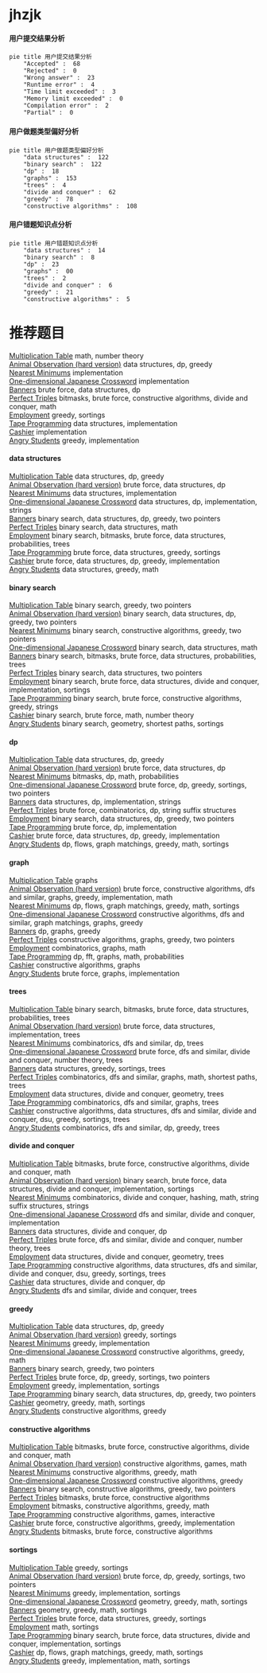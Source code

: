 # jhzjk
<!-- tabs:start -->
#### **用户提交结果分析**

```mermaid
pie title 用户提交结果分析
    "Accepted" :  68
    "Rejected" :  0
    "Wrong answer" :  23
    "Runtime error" :  4
    "Time limit exceeded" :  3
    "Memory limit exceeded" :  0
    "Compilation error" :  2
    "Partial" :  0
```
#### **用户做题类型偏好分析**

```mermaid
pie title 用户做题类型偏好分析
    "data structures" :  122
    "binary search" :  122
    "dp" :  18
    "graphs" :  153
    "trees" :  4
    "divide and conquer" :  62
    "greedy" :  78
    "constructive algorithms" :  108
```
#### **用户错题知识点分析**

```mermaid
pie title 用户错题知识点分析
    "data structures" :  14
    "binary search" :  8
    "dp" :  23
    "graphs" :  00
    "trees" :  2
    "divide and conquer" :  6
    "greedy" :  21
    "constructive algorithms" :  5
```
<!-- tabs:end -->
# 推荐题目
[Multiplication Table](http://codeforces.com/problemset/problem/1220/B)		math,
                        number theory		  
[Animal Observation (hard version)](http://codeforces.com/problemset/problem/1304/F2)		data structures,
                        dp,
                        greedy		  
[Nearest Minimums](http://codeforces.com/problemset/problem/911/A)		implementation		  
[One-dimensional Japanese Crossword](http://codeforces.com/problemset/problem/721/A)		implementation		  
[Banners](http://codeforces.com/problemset/problem/436/F)		brute force,
                        data structures,
                        dp		  
[Perfect Triples](https://codeforces.com/contest/1339/problem/E)		bitmasks,
                        brute force,
                        constructive algorithms,
                        divide and conquer,
                        math		  
[Employment](http://codeforces.com/problemset/problem/1214/F)		greedy,
                        sortings		  
[Tape Programming](http://codeforces.com/problemset/problem/238/D)		data structures,
                        implementation		  
[Cashier](http://codeforces.com/problemset/problem/1059/A)		implementation		  
[Angry Students](http://codeforces.com/problemset/problem/1287/A)		greedy,
                        implementation		  
<!-- tabs:start -->
#### **data structures**
[Multiplication Table](http://codeforces.com/problemset/problem/1304/F2)		data structures,
                        dp,
                        greedy		  
[Animal Observation (hard version)](http://codeforces.com/problemset/problem/436/F)		brute force,
                        data structures,
                        dp		  
[Nearest Minimums](http://codeforces.com/problemset/problem/238/D)		data structures,
                        implementation		  
[One-dimensional Japanese Crossword](http://codeforces.com/problemset/problem/1473/D)		data structures,
                        dp,
                        implementation,
                        strings		  
[Banners](http://codeforces.com/problemset/problem/1492/C)		binary search,
                        data structures,
                        dp,
                        greedy,
                        two pointers		  
[Perfect Triples](http://codeforces.com/problemset/problem/1490/G)		binary search,
                        data structures,
                        math		  
[Employment](http://codeforces.com/problemset/problem/1479/D)		binary search,
                        bitmasks,
                        brute force,
                        data structures,
                        probabilities,
                        trees		  
[Tape Programming](http://codeforces.com/problemset/problem/1497/A)		brute force,
                        data structures,
                        greedy,
                        sortings		  
[Cashier](http://codeforces.com/problemset/problem/1491/C)		brute force,
                        data structures,
                        dp,
                        greedy,
                        implementation		  
[Angry Students](http://codeforces.com/problemset/problem/1492/B)		data structures,
                        greedy,
                        math		  
#### **binary search**
[Multiplication Table](http://codeforces.com/problemset/problem/609/D)		binary search,
                        greedy,
                        two pointers		  
[Animal Observation (hard version)](http://codeforces.com/problemset/problem/1492/C)		binary search,
                        data structures,
                        dp,
                        greedy,
                        two pointers		  
[Nearest Minimums](http://codeforces.com/problemset/problem/1463/D)		binary search,
                        constructive algorithms,
                        greedy,
                        two pointers		  
[One-dimensional Japanese Crossword](http://codeforces.com/problemset/problem/1490/G)		binary search,
                        data structures,
                        math		  
[Banners](http://codeforces.com/problemset/problem/1479/D)		binary search,
                        bitmasks,
                        brute force,
                        data structures,
                        probabilities,
                        trees		  
[Perfect Triples](http://codeforces.com/problemset/problem/1436/E)		binary search,
                        data structures,
                        two pointers		  
[Employment](http://codeforces.com/problemset/problem/1461/D)		binary search,
                        brute force,
                        data structures,
                        divide and conquer,
                        implementation,
                        sortings		  
[Tape Programming](http://codeforces.com/problemset/problem/1493/C)		binary search,
                        brute force,
                        constructive algorithms,
                        greedy,
                        strings		  
[Cashier](http://codeforces.com/problemset/problem/1487/D)		binary search,
                        brute force,
                        math,
                        number theory		  
[Angry Students](http://codeforces.com/problemset/problem/1486/B)		binary search,
                        geometry,
                        shortest paths,
                        sortings		  
#### **dp**
[Multiplication Table](http://codeforces.com/problemset/problem/1304/F2)		data structures,
                        dp,
                        greedy		  
[Animal Observation (hard version)](http://codeforces.com/problemset/problem/436/F)		brute force,
                        data structures,
                        dp		  
[Nearest Minimums](http://codeforces.com/problemset/problem/698/C)		bitmasks,
                        dp,
                        math,
                        probabilities		  
[One-dimensional Japanese Crossword](http://codeforces.com/problemset/problem/1452/E)		brute force,
                        dp,
                        greedy,
                        sortings,
                        two pointers		  
[Banners](http://codeforces.com/problemset/problem/1473/D)		data structures,
                        dp,
                        implementation,
                        strings		  
[Perfect Triples](https://codeforces.com/contest/759/problem/D)		brute force,
                        combinatorics,
                        dp,
                        string suffix structures		  
[Employment](http://codeforces.com/problemset/problem/1492/C)		binary search,
                        data structures,
                        dp,
                        greedy,
                        two pointers		  
[Tape Programming](https://codeforces.com/contest/1457/problem/C)		brute force,
                        dp,
                        implementation		  
[Cashier](http://codeforces.com/problemset/problem/1491/C)		brute force,
                        data structures,
                        dp,
                        greedy,
                        implementation		  
[Angry Students](http://codeforces.com/problemset/problem/1437/C)		dp,
                        flows,
                        graph matchings,
                        greedy,
                        math,
                        sortings		  
#### **graph**
[Multiplication Table](http://codeforces.com/problemset/problem/1133/F1)		graphs		  
[Animal Observation (hard version)](http://codeforces.com/problemset/problem/1487/C)		brute force,
                        constructive algorithms,
                        dfs and similar,
                        graphs,
                        greedy,
                        implementation,
                        math		  
[Nearest Minimums](http://codeforces.com/problemset/problem/1437/C)		dp,
                        flows,
                        graph matchings,
                        greedy,
                        math,
                        sortings		  
[One-dimensional Japanese Crossword](http://codeforces.com/problemset/problem/1470/D)		constructive algorithms,
                        dfs and similar,
                        graph matchings,
                        graphs,
                        greedy		  
[Banners](http://codeforces.com/problemset/problem/1476/C)		dp,
                        graphs,
                        greedy		  
[Perfect Triples](http://codeforces.com/problemset/problem/1304/D)		constructive algorithms,
                        graphs,
                        greedy,
                        two pointers		  
[Employment](http://codeforces.com/problemset/problem/1475/C)		combinatorics,
                        graphs,
                        math		  
[Tape Programming](http://codeforces.com/problemset/problem/553/E)		dp,
                        fft,
                        graphs,
                        math,
                        probabilities		  
[Cashier](http://codeforces.com/problemset/problem/1495/C)		constructive algorithms,
                        graphs		  
[Angry Students](http://codeforces.com/problemset/problem/1510/K)		brute force,
                        graphs,
                        implementation		  
#### **trees**
[Multiplication Table](http://codeforces.com/problemset/problem/1479/D)		binary search,
                        bitmasks,
                        brute force,
                        data structures,
                        probabilities,
                        trees		  
[Animal Observation (hard version)](http://codeforces.com/problemset/problem/1511/C)		brute force,
                        data structures,
                        implementation,
                        trees		  
[Nearest Minimums](http://codeforces.com/problemset/problem/1499/F)		combinatorics,
                        dfs and similar,
                        dp,
                        trees		  
[One-dimensional Japanese Crossword](http://codeforces.com/problemset/problem/1491/E)		brute force,
                        dfs and similar,
                        divide and conquer,
                        number theory,
                        trees		  
[Banners](http://codeforces.com/problemset/problem/1466/D)		data structures,
                        greedy,
                        sortings,
                        trees		  
[Perfect Triples](http://codeforces.com/problemset/problem/1495/D)		combinatorics,
                        dfs and similar,
                        graphs,
                        math,
                        shortest paths,
                        trees		  
[Employment](http://codeforces.com/problemset/problem/1303/G)		data structures,
                        divide and conquer,
                        geometry,
                        trees		  
[Tape Programming](http://codeforces.com/problemset/problem/1454/E)		combinatorics,
                        dfs and similar,
                        graphs,
                        trees		  
[Cashier](http://codeforces.com/problemset/problem/1494/D)		constructive algorithms,
                        data structures,
                        dfs and similar,
                        divide and conquer,
                        dsu,
                        greedy,
                        sortings,
                        trees		  
[Angry Students](http://codeforces.com/problemset/problem/1292/C)		combinatorics,
                        dfs and similar,
                        dp,
                        greedy,
                        trees		  
#### **divide and conquer**
[Multiplication Table](https://codeforces.com/contest/1339/problem/E)		bitmasks,
                        brute force,
                        constructive algorithms,
                        divide and conquer,
                        math		  
[Animal Observation (hard version)](http://codeforces.com/problemset/problem/1461/D)		binary search,
                        brute force,
                        data structures,
                        divide and conquer,
                        implementation,
                        sortings		  
[Nearest Minimums](http://codeforces.com/problemset/problem/1466/G)		combinatorics,
                        divide and conquer,
                        hashing,
                        math,
                        string suffix structures,
                        strings		  
[One-dimensional Japanese Crossword](http://codeforces.com/problemset/problem/1490/D)		dfs and similar,
                        divide and conquer,
                        implementation		  
[Banners](https://codeforces.com/contest/1483/problem/C)		data structures,
                        divide and conquer,
                        dp		  
[Perfect Triples](http://codeforces.com/problemset/problem/1491/E)		brute force,
                        dfs and similar,
                        divide and conquer,
                        number theory,
                        trees		  
[Employment](http://codeforces.com/problemset/problem/1303/G)		data structures,
                        divide and conquer,
                        geometry,
                        trees		  
[Tape Programming](http://codeforces.com/problemset/problem/1494/D)		constructive algorithms,
                        data structures,
                        dfs and similar,
                        divide and conquer,
                        dsu,
                        greedy,
                        sortings,
                        trees		  
[Cashier](http://codeforces.com/problemset/problem/1482/E)		data structures,
                        divide and conquer,
                        dp		  
[Angry Students](http://codeforces.com/problemset/problem/566/C)		dfs and similar,
                        divide and conquer,
                        trees		  
#### **greedy**
[Multiplication Table](http://codeforces.com/problemset/problem/1304/F2)		data structures,
                        dp,
                        greedy		  
[Animal Observation (hard version)](http://codeforces.com/problemset/problem/1214/F)		greedy,
                        sortings		  
[Nearest Minimums](http://codeforces.com/problemset/problem/1287/A)		greedy,
                        implementation		  
[One-dimensional Japanese Crossword](http://codeforces.com/problemset/problem/746/D)		constructive algorithms,
                        greedy,
                        math		  
[Banners](http://codeforces.com/problemset/problem/609/D)		binary search,
                        greedy,
                        two pointers		  
[Perfect Triples](http://codeforces.com/problemset/problem/1452/E)		brute force,
                        dp,
                        greedy,
                        sortings,
                        two pointers		  
[Employment](http://codeforces.com/problemset/problem/1430/B)		greedy,
                        implementation,
                        sortings		  
[Tape Programming](http://codeforces.com/problemset/problem/1492/C)		binary search,
                        data structures,
                        dp,
                        greedy,
                        two pointers		  
[Cashier](https://codeforces.com/contest/1496/problem/C)		geometry,
                        greedy,
                        math,
                        sortings		  
[Angry Students](http://codeforces.com/problemset/problem/1493/A)		constructive algorithms,
                        greedy		  
#### **constructive algorithms**
[Multiplication Table](https://codeforces.com/contest/1339/problem/E)		bitmasks,
                        brute force,
                        constructive algorithms,
                        divide and conquer,
                        math		  
[Animal Observation (hard version)](http://codeforces.com/problemset/problem/493/D)		constructive algorithms,
                        games,
                        math		  
[Nearest Minimums](http://codeforces.com/problemset/problem/746/D)		constructive algorithms,
                        greedy,
                        math		  
[One-dimensional Japanese Crossword](http://codeforces.com/problemset/problem/1493/A)		constructive algorithms,
                        greedy		  
[Banners](http://codeforces.com/problemset/problem/1463/D)		binary search,
                        constructive algorithms,
                        greedy,
                        two pointers		  
[Perfect Triples](https://codeforces.com/contest/1456/problem/B)		bitmasks,
                        brute force,
                        constructive algorithms		  
[Employment](http://codeforces.com/problemset/problem/1492/D)		bitmasks,
                        constructive algorithms,
                        greedy,
                        math		  
[Tape Programming](https://codeforces.com/contest/1504/problem/D)		constructive algorithms,
                        games,
                        interactive		  
[Cashier](https://codeforces.com/contest/1483/problem/A)		brute force,
                        constructive algorithms,
                        greedy,
                        implementation		  
[Angry Students](https://codeforces.com/contest/1457/problem/D)		bitmasks,
                        brute force,
                        constructive algorithms		  
#### **sortings**
[Multiplication Table](http://codeforces.com/problemset/problem/1214/F)		greedy,
                        sortings		  
[Animal Observation (hard version)](http://codeforces.com/problemset/problem/1452/E)		brute force,
                        dp,
                        greedy,
                        sortings,
                        two pointers		  
[Nearest Minimums](http://codeforces.com/problemset/problem/1430/B)		greedy,
                        implementation,
                        sortings		  
[One-dimensional Japanese Crossword](https://codeforces.com/contest/1496/problem/C)		geometry,
                        greedy,
                        math,
                        sortings		  
[Banners](http://codeforces.com/problemset/problem/1495/A)		geometry,
                        greedy,
                        math,
                        sortings		  
[Perfect Triples](http://codeforces.com/problemset/problem/1497/A)		brute force,
                        data structures,
                        greedy,
                        sortings		  
[Employment](http://codeforces.com/problemset/problem/1427/A)		math,
                        sortings		  
[Tape Programming](http://codeforces.com/problemset/problem/1461/D)		binary search,
                        brute force,
                        data structures,
                        divide and conquer,
                        implementation,
                        sortings		  
[Cashier](http://codeforces.com/problemset/problem/1437/C)		dp,
                        flows,
                        graph matchings,
                        greedy,
                        math,
                        sortings		  
[Angry Students](http://codeforces.com/problemset/problem/1473/A)		greedy,
                        implementation,
                        math,
                        sortings		  
<!-- tabs:end -->
